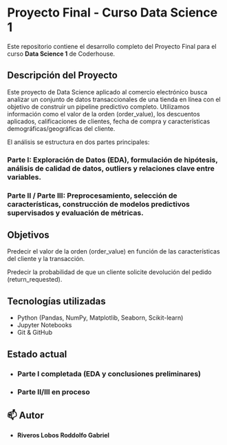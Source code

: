 # Proyecto Final - Curso Data Science 1

Este repositorio contiene el desarrollo completo del Proyecto Final para el curso **Data Science 1** de Coderhouse.

## Descripción del Proyecto
Este proyecto de Data Science aplicado al comercio electrónico busca analizar un conjunto de datos transaccionales de una tienda en línea con el objetivo de construir un pipeline predictivo completo. Utilizamos información como el valor de la orden (order_value), los descuentos aplicados, calificaciones de clientes, fecha de compra y características demográficas/geográficas del cliente.

El análisis se estructura en dos partes principales:

### Parte I: Exploración de Datos (EDA), formulación de hipótesis, análisis de calidad de datos, outliers y relaciones clave entre variables.

### Parte II / Parte III: Preprocesamiento, selección de características, construcción de modelos predictivos supervisados y evaluación de métricas.

## Objetivos
Predecir el valor de la orden (order_value) en función de las características del cliente y la transacción.

Predecir la probabilidad de que un cliente solicite devolución del pedido (return_requested).

## Tecnologías utilizadas

- Python (Pandas, NumPy, Matplotlib, Seaborn, Scikit-learn)
- Jupyter Notebooks
- Git & GitHub

## Estado actual

- ### Parte I completada (EDA y conclusiones preliminares)
- ### Parte II/III en proceso

## 📫 Autor

- **Riveros Lobos Roddolfo Gabriel**

